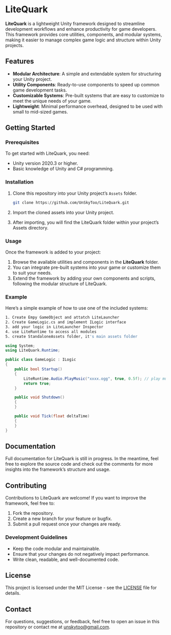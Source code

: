 # LiteQuark

**LiteQuark** is a lightweight Unity framework designed to streamline development workflows and enhance productivity for game developers. This framework provides core utilities, components, and modular systems, making it easier to manage complex game logic and structure within Unity projects.

## Features

- **Modular Architecture**: A simple and extendable system for structuring your Unity project.
- **Utility Components**: Ready-to-use components to speed up common game development tasks.
- **Customizable Systems**: Pre-built systems that are easy to customize to meet the unique needs of your game.
- **Lightweight**: Minimal performance overhead, designed to be used with small to mid-sized games.
  
## Getting Started

### Prerequisites

To get started with LiteQuark, you need:

- Unity version 2020.3 or higher.
- Basic knowledge of Unity and C# programming.

### Installation

1. Clone this repository into your Unity project’s `Assets` folder.

   ```bash
   git clone https://github.com/UnSkyToo/LiteQuark.git
   ```

2. Import the cloned assets into your Unity project.
   
3. After importing, you will find the LiteQuark folder within your project’s Assets directory.

### Usage

Once the framework is added to your project:

1. Browse the available utilities and components in the **LiteQuark** folder.
2. You can integrate pre-built systems into your game or customize them to suit your needs.
3. Extend the framework by adding your own components and scripts, following the modular structure of LiteQuark.

### Example

Here’s a simple example of how to use one of the included systems:

``` bash
1. Create Empy GameObject and attatch LiteLauncher
2. Create GameLogic.cs and implement ILogic interface
3. add your logic in LiteLauncher Inspector
4. use LiteRuntime to access all modules
5. create StandaloneAssets folder, it's main assets folder
```

```csharp
using System;
using LiteQuark.Runtime;

public class GameLogic : ILogic
{
    public bool Startup()
    {
        LiteRuntime.Audio.PlayMusic("xxxx.ogg", true, 0.5f); // play music with Audio Module
        return true;
    }

    public void Shutdown()
    {
    }

    public void Tick(float deltaTime)
    {
    }
}
```

## Documentation

Full documentation for LiteQuark is still in progress. In the meantime, feel free to explore the source code and check out the comments for more insights into the framework’s structure and usage.

## Contributing

Contributions to LiteQuark are welcome! If you want to improve the framework, feel free to:

1. Fork the repository.
2. Create a new branch for your feature or bugfix.
3. Submit a pull request once your changes are ready.

### Development Guidelines

- Keep the code modular and maintainable.
- Ensure that your changes do not negatively impact performance.
- Write clean, readable, and well-documented code.

## License

This project is licensed under the MIT License - see the [LICENSE](LICENSE) file for details.

## Contact

For questions, suggestions, or feedback, feel free to open an issue in this repository or contact me at [unskytoo@gmail.com](mailto:unskytoo@gmail.com).
